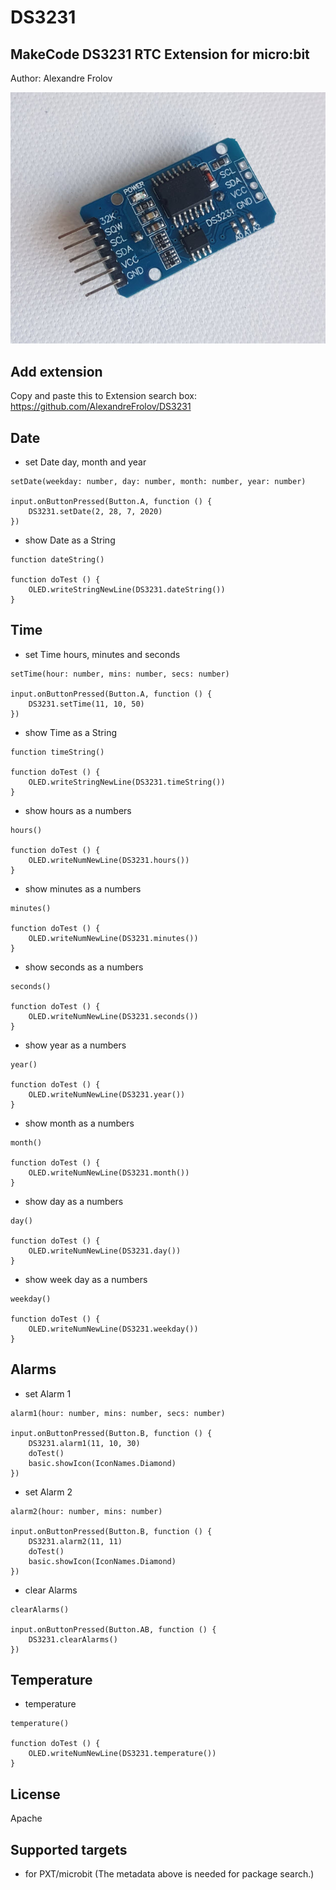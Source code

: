 # DS3231

## MakeCode DS3231 RTC Extension for micro:bit

Author: Alexandre Frolov


![](ds3231.jpg)


## Add extension

Copy and paste this to Extension search box:
https://github.com/AlexandreFrolov/DS3231

## Date


* set Date day, month and year

```blocks
setDate(weekday: number, day: number, month: number, year: number)

input.onButtonPressed(Button.A, function () {
    DS3231.setDate(2, 28, 7, 2020)
})

```

* show Date as a String

```blocks
function dateString()

function doTest () {
    OLED.writeStringNewLine(DS3231.dateString())
}
```

## Time

* set Time hours, minutes and seconds

```blocks
setTime(hour: number, mins: number, secs: number)

input.onButtonPressed(Button.A, function () {
    DS3231.setTime(11, 10, 50)
})

```

* show Time as a String

```blocks
function timeString()

function doTest () {
    OLED.writeStringNewLine(DS3231.timeString())
}
```


* show hours as a numbers

```blocks
hours()

function doTest () {
    OLED.writeNumNewLine(DS3231.hours())
}
```

* show minutes as a numbers

```blocks
minutes()

function doTest () {
    OLED.writeNumNewLine(DS3231.minutes())
}
```

* show seconds as a numbers

```blocks
seconds()

function doTest () {
    OLED.writeNumNewLine(DS3231.seconds())
}
```

* show year as a numbers

```blocks
year()

function doTest () {
    OLED.writeNumNewLine(DS3231.year())
}
```

* show month as a numbers

```blocks
month()

function doTest () {
    OLED.writeNumNewLine(DS3231.month())
}
```

* show day as a numbers

```blocks
day()

function doTest () {
    OLED.writeNumNewLine(DS3231.day())
}
```

* show week day as a numbers

```blocks
weekday()

function doTest () {
    OLED.writeNumNewLine(DS3231.weekday())
}
```

## Alarms

* set Alarm 1

```blocks
alarm1(hour: number, mins: number, secs: number)

input.onButtonPressed(Button.B, function () {
    DS3231.alarm1(11, 10, 30)
    doTest()
    basic.showIcon(IconNames.Diamond)
})
```

* set Alarm 2

```blocks
alarm2(hour: number, mins: number)

input.onButtonPressed(Button.B, function () {
    DS3231.alarm2(11, 11)
    doTest()
    basic.showIcon(IconNames.Diamond)
})
```

* clear Alarms

```blocks
clearAlarms()

input.onButtonPressed(Button.AB, function () {
    DS3231.clearAlarms()
})
```

## Temperature

* temperature

```blocks
temperature()

function doTest () {
    OLED.writeNumNewLine(DS3231.temperature())
}
```


## License

Apache

## Supported targets

* for PXT/microbit
(The metadata above is needed for package search.)

